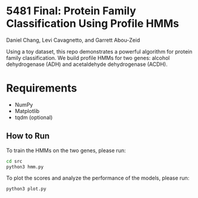 # 5481 Final: Protein Family Classification Using Profile HMMs 

Daniel Chang, Levi Cavagnetto, and Garrett Abou-Zeid

Using a toy dataset, this repo demonstrates a powerful algorithm for protein family classification.
We build profile HMMs for two genes: alcohol dehydrogenase (ADH) and acetaldehyde dehydrogenase (ACDH). 

# Requirements
- NumPy
- Matplotlib
- tqdm (optional)

## How to Run

To train the HMMs on the two genes, please run:
```bash
cd src
python3 hmm.py 
```

To plot the scores and analyze the performance of the models, please run:
```bash
python3 plot.py
```


